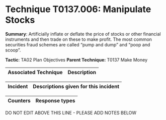 # Technique T0137.006: Manipulate Stocks

**Summary**: Artificially inflate or deflate the price of stocks or other financial instruments and then trade on these to make profit. The most common securities fraud schemes are called “pump and dump” and “poop and scoop”. 

**Tactic**: TA02 Plan Objectives           **Parent Technique:** T0137 Make Money


| Associated Technique | Description |
| --------- | ------------------------- |



| Incident | Descriptions given for this incident |
| -------- | -------------------- |



| Counters | Response types |
| -------- | -------------- |


DO NOT EDIT ABOVE THIS LINE - PLEASE ADD NOTES BELOW